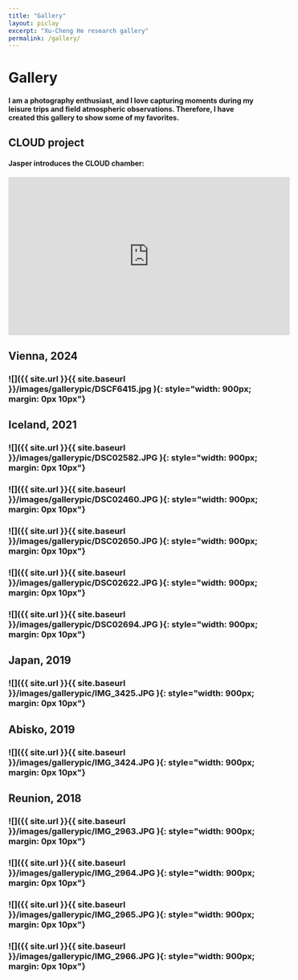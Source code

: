 ```yaml
---
title: "Gallery"
layout: piclay
excerpt: "Xu-Cheng He research gallery"
permalink: /gallery/
---
```


# Gallery 

#### I am a photography enthusiast, and I love capturing moments during my leisure trips and field atmospheric observations. Therefore, I have created this gallery to show some of my favorites.

## CLOUD project 

#### Jasper introduces the CLOUD chamber:
<iframe width="560" height="315" src="https://www.youtube.com/embed/QVxPnVvW8Js" title="YouTube video player" frameborder="0" allow="accelerometer; autoplay; clipboard-write; encrypted-media; gyroscope; picture-in-picture" allowfullscreen></iframe>

## Vienna, 2024
### ![]({{ site.url }}{{ site.baseurl }}/images/gallerypic/DSCF6415.jpg ){: style="width: 900px; margin: 0px 10px"}

## Iceland, 2021
### ![]({{ site.url }}{{ site.baseurl }}/images/gallerypic/DSC02582.JPG ){: style="width: 900px; margin: 0px 10px"}
### ![]({{ site.url }}{{ site.baseurl }}/images/gallerypic/DSC02460.JPG ){: style="width: 900px; margin: 0px 10px"}
### ![]({{ site.url }}{{ site.baseurl }}/images/gallerypic/DSC02650.JPG ){: style="width: 900px; margin: 0px 10px"}
### ![]({{ site.url }}{{ site.baseurl }}/images/gallerypic/DSC02622.JPG ){: style="width: 900px; margin: 0px 10px"}
### ![]({{ site.url }}{{ site.baseurl }}/images/gallerypic/DSC02694.JPG ){: style="width: 900px; margin: 0px 10px"}

## Japan, 2019
### ![]({{ site.url }}{{ site.baseurl }}/images/gallerypic/IMG_3425.JPG ){: style="width: 900px; margin: 0px 10px"}

## Abisko, 2019
### ![]({{ site.url }}{{ site.baseurl }}/images/gallerypic/IMG_3424.JPG ){: style="width: 900px; margin: 0px 10px"}

## Reunion, 2018
### ![]({{ site.url }}{{ site.baseurl }}/images/gallerypic/IMG_2963.JPG ){: style="width: 900px; margin: 0px 10px"}
### ![]({{ site.url }}{{ site.baseurl }}/images/gallerypic/IMG_2964.JPG ){: style="width: 900px; margin: 0px 10px"}
### ![]({{ site.url }}{{ site.baseurl }}/images/gallerypic/IMG_2965.JPG ){: style="width: 900px; margin: 0px 10px"}
### ![]({{ site.url }}{{ site.baseurl }}/images/gallerypic/IMG_2966.JPG ){: style="width: 900px; margin: 0px 10px"}

